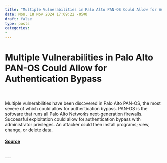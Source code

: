 ```yaml
---
title: "Multiple Vulnerabilities in Palo Alto PAN-OS Could Allow for Authentication Bypass"
date: Mon, 18 Nov 2024 17:09:22 -0500
draft: false
type: posts
categories: 
- 
---
```

# Multiple Vulnerabilities in Palo Alto PAN-OS Could Allow for Authentication Bypass

<br/>

<br/>
Multiple vulnerabilities have been discovered in Palo Alto PAN-OS, the most severe of which could allow for authentication bypass. PAN-OS is the software that runs all Palo Alto Networks next-generation firewalls. Successful exploitation could allow for authentication bypass with administrator privileges. An attacker could then install programs; view, change, or delete data.

#### [Source](https://www.cisecurity.org/advisory/multiple-vulnerabilities-in-palo-alto-pan-os-could-allow-for-authentication-bypass_2024-130)

<br/>
---
